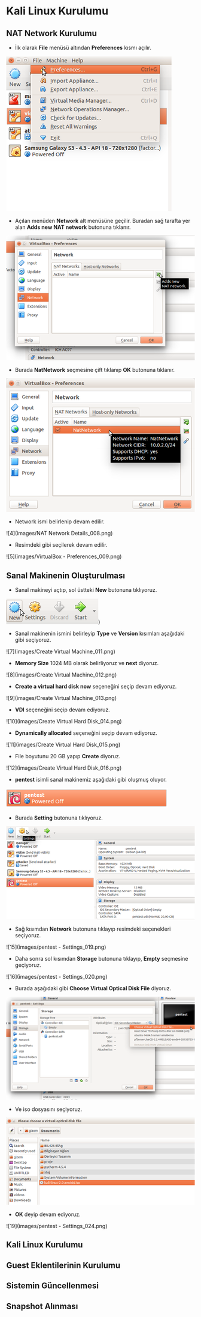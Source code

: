 # Kali Linux Kurulumu

## NAT Network Kurulumu

- İlk olarak **File** menüsü altından **Preferences** kısmı açılır.

![1](images/Selection_1.png)

- Açılan menüden **Network** alt menüsüne geçilir. Buradan sağ tarafta yer alan **Adds new NAT network** butonuna tıklanır.

![2](images/Selection_2.png)

- Burada **NatNetwork** seçmesine çift tıklanıp **OK** butonuna tıklanır.

![3](images/Selection_3.png)

- Network ismi belirlenip devam edilir.

![4](images/NAT Network Details_008.png)

- Resimdeki gibi seçilerek devam edilir.

![5](images/VirtualBox - Preferences_009.png)

## Sanal Makinenin Oluşturulması

- Sanal makineyi açtıp, sol üstteki  **New** butonuna tıklıyoruz. 

![6](images/Selection_010.png))

- Sanal makinenin ismini belirleyip  **Type** ve **Version** kısımları aşağıdaki gibi seçiyoruz.

![7](images/Create Virtual Machine_011.png)

- **Memory Size** 1024 MB olarak belirliyoruz ve **next** diyoruz.

![8](images/Create Virtual Machine_012.png)

- **Create a virtual hard disk now** seçeneğini seçip devam ediyoruz.
 
![9](images/Create Virtual Machine_013.png)

- **VDI** seçeneğini seçip devam ediyoruz.

![10](images/Create Virtual Hard Disk_014.png)

- **Dynamically allocated** seçeneğini seçip devam ediyoruz.

![11](images/Create Virtual Hard Disk_015.png)

- File boyutunu 20 GB yapıp **Create** diyoruz.

![12](images/Create Virtual Hard Disk_016.png)

- **pentest** isimli sanal makinemiz  aşağıdaki gibi oluşmuş oluyor.

![13](images/Selection_017.png)

- Burada **Setting** butonuna tıklıyoruz.

![14](images/Selection_018.png)

- Sağ kısımdan **Network** butonuna tıklayıp resimdeki seçenekleri seçiyoruz.

![15](images/pentest - Settings_019.png)

- Daha sonra sol kısımdan **Storage** butonuna tıklayıp, **Empty** seçmesine geçiyoruz.

![16](images/pentest - Settings_020.png)

- Burada aşağıdaki gibi **Choose Virtual Optical Disk File** diyoruz.

![17](images/Selection_022.png)

- Ve iso dosyasını seçiyoruz.

![18](images/Selection_023.png)

- **OK** deyip devam ediyoruz.

![19](images/pentest - Settings_024.png)

## Kali Linux Kurulumu

## Guest Eklentilerinin Kurulumu

## Sistemin Güncellenmesi

## Snapshot Alınması
